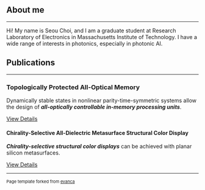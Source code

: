 ## About me

---
Hi! My name is Seou Choi, and I am a graduate student at Research Laboratory of Electronics in Massachusetts Institute of Technology. I have a wide range of interests in photonics, especially in photonic AI.

## Publications

---

### Topologically Protected All-Optical Memory

Dynamically stable states in nonlinear parity-time-symmetric systems allow the design of ***all-optically controllable in-memory processing units***.

[View Details](/Topology)<br/>

#### Chirality-Selective All-Dielectric Metasurface Structural Color Display

***Chirality-selective structural color displays*** can be achieved with planar silicon metasurfaces. 

[View Details](/Metasurface)<br/>


---
<p style="font-size:11px">Page template forked from <a href="https://github.com/evanca/quick-portfolio">evanca</a></p>
<!-- Remove above link if you don't want to attibute -->
